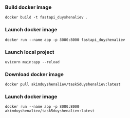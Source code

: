### Build docker image
``` docker build -t fastapi_duyshenaliev . ```
### Launch docker image
```docker run --name app -p 8000:8000 fastapi_duyshenaliev```

### Launch local project
```uvicorn main:app --reload```

### Download docker image
```docker pull akimduyshenaliev/task5duyshenaliev:latest```
### Launch docker image
```docker run --name app -p 8000:8000 akimduyshenaliev/task5duyshenaliev:latest```